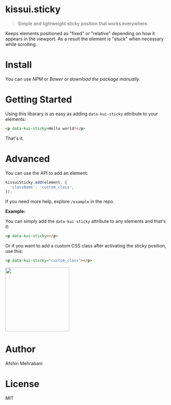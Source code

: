 # kissui.sticky
> Simple and lightweight sticky position that works everywhere.

Keeps elements positioned as "fixed" or "relative" depending on how it appears in the viewport. As a result the element is "stuck" when necessary while scrolling.

# Install

You can use *NPM* or *Bower* or *download the package manually*.

# Getting Started

Using this libarary is as easy as adding `data-kui-sticky` attribute to your elements:

```html
<p data-kui-sticky>Hello world!</p>
```

That's it.

# Advanced

You can use the API to add an element:

```js
kissuiSticky.add(element, {
  'className': 'custom_class',
});
```

If you need more help, explore `/example` in the repo.

**Example:**  

You can simply add the `data-kui-sticky` attribute to any elements and that's it:

```html
<p data-kui-sticky></p>
```

Or if you want to add a custom CSS class after activating the sticky position, use this:

```html
<p data-kui-sticky="custom_class"></p>
```

<img src='http://wanna-joke.com/wp-content/uploads/2013/04/cool-cat.gif' width="200" />

# Author
Afshin Mehrabani

# License
MIT
